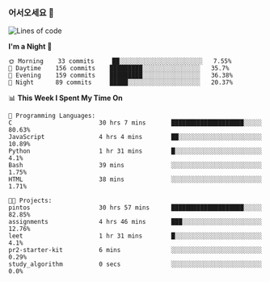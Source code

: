 ### 어서오세요 👋

<!--START_SECTION:waka-->
![Lines of code](https://img.shields.io/badge/From%20Hello%20World%20I%27ve%20Written-369465%20lines%20of%20code-blue)

**I'm a Night 🦉** 

```text
🌞 Morning    33 commits     ██░░░░░░░░░░░░░░░░░░░░░░░   7.55% 
🌆 Daytime    156 commits    █████████░░░░░░░░░░░░░░░░   35.7% 
🌃 Evening    159 commits    █████████░░░░░░░░░░░░░░░░   36.38% 
🌙 Night      89 commits     █████░░░░░░░░░░░░░░░░░░░░   20.37%

```


📊 **This Week I Spent My Time On** 

```text
💬 Programming Languages: 
C                        30 hrs 7 mins       ████████████████████░░░░░   80.63% 
JavaScript               4 hrs 4 mins        ██░░░░░░░░░░░░░░░░░░░░░░░   10.89% 
Python                   1 hr 31 mins        █░░░░░░░░░░░░░░░░░░░░░░░░   4.1% 
Bash                     39 mins             ░░░░░░░░░░░░░░░░░░░░░░░░░   1.75% 
HTML                     38 mins             ░░░░░░░░░░░░░░░░░░░░░░░░░   1.71%

🐱‍💻 Projects: 
pintos                   30 hrs 57 mins      ████████████████████░░░░░   82.85% 
assignments              4 hrs 46 mins       ███░░░░░░░░░░░░░░░░░░░░░░   12.76% 
leet                     1 hr 31 mins        █░░░░░░░░░░░░░░░░░░░░░░░░   4.1% 
pr2-starter-kit          6 mins              ░░░░░░░░░░░░░░░░░░░░░░░░░   0.29% 
study_algorithm          0 secs              ░░░░░░░░░░░░░░░░░░░░░░░░░   0.0%

```


<!--END_SECTION:waka-->

